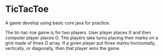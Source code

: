 # TicTacToe

A game develop using basic core java for practice.

The tic-tac-toe game is for two players. User player places X and then computer player places O. The players take turns placing their marks on a grid made of three D array. If a given player put three marks horizontally, vertically, or diagonally, then that player wins the game.
